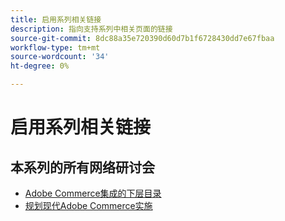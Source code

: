 ```yaml
---
title: 启用系列相关链接
description: 指向支持系列中相关页面的链接
source-git-commit: 8dc88a35e720390d60d7b1f6728430dd7e67fbaa
workflow-type: tm+mt
source-wordcount: '34'
ht-degree: 0%

---
```


# 启用系列相关链接

## 本系列的所有网络研讨会

* [Adobe Commerce集成的下层目录](../enablement-series/lower-total-cost-of-owership-commerce-integrations.md)
* [规划现代Adobe Commerce实施](../enablement-series/planning-the-modern-adobe-commerce-implementation.md)